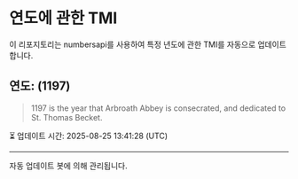
# 연도에 관한 TMI

이 리포지토리는 numbersapi를 사용하여 특정 년도에 관한 TMI를 자동으로 업데이트합니다.

## 연도: (1197)
> 1197 is the year that Arbroath Abbey is consecrated, and dedicated to St. Thomas Becket.

⏳ 업데이트 시간: 2025-08-25 13:41:28 (UTC)

---
자동 업데이트 봇에 의해 관리됩니다.
